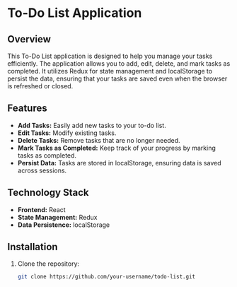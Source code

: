 # To-Do List Application

## Overview

This To-Do List application is designed to help you manage your tasks efficiently. The application allows you to add, edit, delete, and mark tasks as completed. It utilizes Redux for state management and localStorage to persist the data, ensuring that your tasks are saved even when the browser is refreshed or closed.

## Features

- **Add Tasks:** Easily add new tasks to your to-do list.
- **Edit Tasks:** Modify existing tasks.
- **Delete Tasks:** Remove tasks that are no longer needed.
- **Mark Tasks as Completed:** Keep track of your progress by marking tasks as completed.
- **Persist Data:** Tasks are stored in localStorage, ensuring data is saved across sessions.

## Technology Stack

- **Frontend:** React
- **State Management:** Redux
- **Data Persistence:** localStorage

## Installation

1. Clone the repository:

   ```bash
   git clone https://github.com/your-username/todo-list.git

